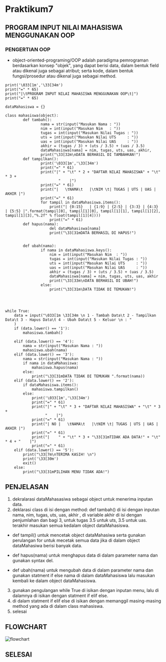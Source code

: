 # Praktikum7
## PROGRAM INPUT NILAI MAHASISWA MENGGUNAKAN OOP

### PENGERTIAN OOP
- object-oriented-programing/OOP adalah paradigma pemrograman berdasarkan konsep "objek", yang dapat berisi data, dalam bentuk field atau dikenal juga sebagai atribut; serta kode, dalam bentuk fungsi/prosedur atau dikenal juga sebagai method.

```SH
print('\033[1m','\33[34m')
print("=" * 65)
print("|\tPROGRAM INPUT NILAI MAHASISWA MENGGUNAKAN OOP\t|")
print("=" * 65)

dataMahasiswa = {}

class mahasiswa(object):
        def tambah():
                nama = str(input("Masukan Nama : "))
                nim = int(input("Masukan Nim   : "))
                tugas = int(input("Masukan Nilai Tugas : "))
                uts = int(input("Masukan Nilai UTS     : "))
                uas = int(input("Masukan Nilai UAS     : "))
                akhir = (tugas / 3) + (uts / 3.5) + (uas / 3.5)
                dataMahasiswa[nama] = nim, tugas, uts, uas, akhir,
                print("\33[32m\nDATA BERHASIL DI TAMBAHKAN!")
        def tampilkan():
                print('\033[1m','\33[34m')
                print("=" * 61)
                print("|" + "\t" * 2 + "DAFTAR NILAI MAHASISWA" + "\t" * 3 +
                        "    |")
                print("=" * 61)
                print("|   \tNAMA\t   |\tNIM \t| TUGAS | UTS | UAS | AKHIR |")
                print("=" * 61)
                for tampil in dataMahasiswa.items():
                    print("| {0:15}   | {1:9} | {2:5} | {3:3} | {4:3} | {5:5} |".format(tampil[0], tampil[1][0], tampil[1][1], tampil[1][2], tampil[1][3],"%.2f" % float(tampil[1][4])))
                    print("=" * 61)
        def hapus(nama):
                    del dataMahasiswa[nama]
                    print("\33[31mDATA BERHASIL DI HAPUS!")
                    
        
        def ubah(nama):
                if nama in dataMahasiswa.keys():
                    nim = int(input("Masukan Nim  : "))
                    tugas = int(input("Masukan Nilai Tugas : "))
                    uts = int(input("Masukan Nilai UTS     : "))
                    uas = int(input("Masukan Nilai UAS     : "))
                    akhir = (tugas / 3) + (uts / 3.5) + (uas / 3.5)
                    dataMahasiswa[nama] = nim, tugas, uts, uas, akhir
                    print("\33[33m\nDATA BERHASIL DI UBAH!")
                else:
                    print("\33[31m\DATA TIDAK DI TEMUKAN!")
                    



while True:
    data = input("\033[1m \33[34m \n 1 - Tambah Data\t 2 - Tampilkan Data\t 3 - Hapus Data\t 4 - Ubah Data\t 5 - Keluar \n : "
    )
    if (data.lower() == '1'):
        mahasiswa.tambah()

    elif (data.lower() == '4'):
        nama = str(input("Masukan Nama : "))
        mahasiswa.ubah(nama)
    elif (data.lower() == '3'):
        nama = str(input("Masukan Nama : "))
        if nama in dataMahasiswa:
            mahasiswa.hapus(nama)
        else:
            print("\33[31mDATA TIDAK DI TEMUKAN ".format(nama))
    elif (data.lower() == '2'):
        if dataMahasiswa.items():
            mahasiswa.tampilkan()
        else:
            print('\033[1m','\33[34m')
            print("=" * 61)
            print("|" + "\t" * 3 + "DAFTAR NILAI MAHASISWA" + "\t" * 3 +
                  "    |")
            print("=" * 61)
            print("| NO |   \tNAMA\t   |\tNIM \t| TUGAS | UTS | UAS | AKHIR |")
            print("=" * 61)
            print("|    " + "\t" * 3 + "\33[31mTIDAK ADA DATA!" + "\t" * 4 + "    |")
            print("=" * 61)
    elif (data.lower() == '5'):
        print("\33[7m\nTERIMA KASIH! \n")
        print('\33[30m')
        exit()
    else:
        print("\33[31mPILIHAN MENU TIDAK ADA!")
```

## PENJELASAN
1. dekralarasi dataMahasasiwa sebagai object untuk menerima inputan data.
2. deklarasi class di isi dengan method:
def tambah() di isi dengan inputan nama, nim, tugas, uts, uas, akhir , di variable akhir di isi dengan penjumlahan dan bagi 3, untuk tugas 3.5 untuk uts, 3.5 untuk uas. terakhir masukan semua kedalam object dataMahasiswa.

- def tampil() untuk mencetak object dataMahasiwa serta gunakan perulangan for untuk mecetak semua data jika di dalam object dataMahasiwa berisi banyak data.

- def hapus(nama) untuk menghapus data di dalam parameter nama dan gunakan syntax del.

- def ubah(nama) untuk mengubah data di dalam parameter nama dan gunakan statment if else nama di dalam dataMahasiswa lalu masukan kembali ke dalam object dataMahasiswa.

3. gunakan pengulangan while True di isikan dengan inputan menu, lalu di dalamnya di isikan dengan statment if elif else.
4. di dalam statment if elif else di isikan dengan memanggil masing-masing method yang ada di dalam class mahasiswa.
5. selesai
## FLOWCHART
![flowchart](https://user-images.githubusercontent.com/115616418/206989748-673ff9d9-303e-4744-b8cd-e42d27a7d81f.png)
## SELESAI